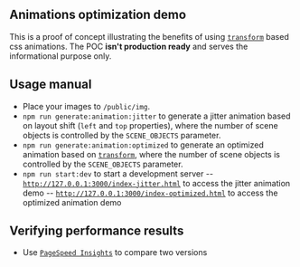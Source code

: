 ## Animations optimization demo

This is a proof of concept illustrating the benefits of using [`transform`](https://developer.mozilla.org/en-US/docs/Web/CSS/transform) based css animations.
The POC **isn't production ready** and serves the informational purpose only.

## Usage manual
* Place your images to `/public/img`.
* `npm run generate:animation:jitter` to generate a jitter animation based on layout shift (`left` and `top` properties), where the number of scene objects is controlled by the `SCENE_OBJECTS` parameter.
* `npm run generate:animation:optimized` to generate an optimized animation based on [`transform`](https://developer.mozilla.org/en-US/docs/Web/CSS/transform), where the number of scene objects is controlled by the `SCENE_OBJECTS` parameter.
* `npm run start:dev` to start a development server
-- [`http://127.0.0.1:3000/index-jitter.html`](http://127.0.0.1:3000/index-jitter.html) to access the jitter animation demo
-- [`http://127.0.0.1:3000/index-optimized.html`](http://127.0.0.1:3000/index-optimized.html) to access the optimized animation demo

## Verifying performance results
* Use [`PageSpeed Insights`](https://pagespeed.web.dev/) to compare two versions
